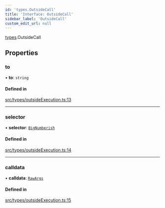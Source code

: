 ```yaml
---
id: 'types.OutsideCall'
title: 'Interface: OutsideCall'
sidebar_label: 'OutsideCall'
custom_edit_url: null
---
```


[types](../namespaces/types.md).OutsideCall

## Properties

### to

• **to**: `string`

#### Defined in

[src/types/outsideExecution.ts:13](https://github.com/starknet-io/starknet.js/blob/v6.23.1/src/types/outsideExecution.ts#L13)

---

### selector

• **selector**: [`BigNumberish`](../namespaces/types.md#bignumberish)

#### Defined in

[src/types/outsideExecution.ts:14](https://github.com/starknet-io/starknet.js/blob/v6.23.1/src/types/outsideExecution.ts#L14)

---

### calldata

• **calldata**: [`RawArgs`](../namespaces/types.md#rawargs)

#### Defined in

[src/types/outsideExecution.ts:15](https://github.com/starknet-io/starknet.js/blob/v6.23.1/src/types/outsideExecution.ts#L15)
